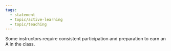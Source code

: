 ```yaml
---
tags:
  - statement
  - topic/active-learning
  - topic/teaching
---
```

Some instructors require consistent participation and preparation to earn an A in the class.